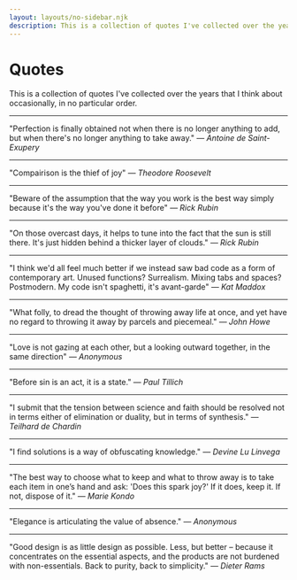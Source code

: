 ```yaml
---
layout: layouts/no-sidebar.njk
description: This is a collection of quotes I've collected over the years that I think about occasionally, in no particular order.
---
```


# Quotes

This is a collection of quotes I've collected over the years that I think about occasionally, in no particular order.

---

"Perfection is finally obtained not when there is no longer anything to add, but when there's no longer anything to take away."
*&mdash; Antoine de Saint-Exupery*

---

"Compairison is the thief of joy"
*&mdash; Theodore Roosevelt*

---

"Beware of the assumption that the way you work is the best way simply because it's the way you've done it before"
*&mdash; Rick Rubin*

---

"On those overcast days, it helps to tune into the fact that the sun is still there. It's just hidden behind a thicker layer of clouds."
*&mdash; Rick Rubin*

---

"I think we'd all feel much better if we instead saw bad code as a form of contemporary art. Unused functions? Surrealism. Mixing tabs and spaces? Postmodern. My code isn't spaghetti, it's avant-garde"
*&mdash; Kat Maddox*

---

"What folly, to dread the thought of throwing away life at once, and yet have no regard to throwing it away by parcels and piecemeal."
*&mdash; John Howe*

---

"Love is not gazing at each other, but a looking outward together, in the same direction"
*&mdash; Anonymous*

---

"Before sin is an act, it is a state."
*&mdash; Paul Tillich*

---

"I submit that the tension between science and faith should be resolved not in terms either of elimination or duality, but in terms of synthesis."
*&mdash; Teilhard de Chardin*

---

"I find solutions is a way of obfuscating knowledge."
*&mdash; Devine Lu Linvega*

---

"The best way to choose what to keep and what to throw away is to take each item in one’s hand and ask: 'Does this spark joy?' If it does, keep it. If not, dispose of it."
*&mdash; Marie Kondo*

---

"Elegance is articulating the value of absence."
*&mdash; Anonymous*

---

"Good design is as little design as possible. Less, but better – because it concentrates on the essential aspects, and the products are not burdened with non-essentials. Back to purity, back to simplicity."
*&mdash; Dieter Rams*
